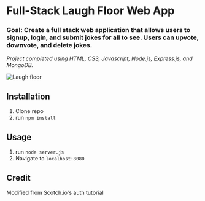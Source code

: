 # Full-Stack Laugh Floor Web App 

### Goal: Create a full stack web application that allows users to signup, login, and submit jokes for all to see. Users can upvote, downvote, and delete jokes. 

*Project completed using HTML, CSS, Javascript, Node.js, Express.js, and MongoDB.*

![Laugh floor](laugh.png)

## Installation

1. Clone repo
2. run `npm install`

## Usage

1. run `node server.js`
2. Navigate to `localhost:8080`

## Credit

Modified from Scotch.io's auth tutorial
